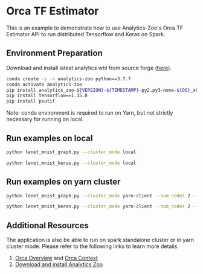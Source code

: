 # Orca TF Estimator

This is an example to demonstrate how to use Analytics-Zoo's Orca TF Estimator API to run distributed
Tensorflow and Keras on Spark.

## Environment Preparation

Download and install latest analytics whl from source forge ([here](https://sourceforge.net/projects/analytics-zoo/files/zoo-py/)).

```bash
conda create -y -n analytics-zoo python==3.7.7
conda activate analytics-zoo
pip install analytics_zoo-${VERSION}-${TIMESTAMP}-py2.py3-none-${OS}_x86_64.whl
pip install tensorflow==1.15.0
pip install psutil
```

Note: conda environment is required to run on Yarn, but not strictly necessary for running on local.

## Run examples on local

```bash
python lenet_mnist_graph.py --cluster_mode local 
```

```bash
python lenet_mnist_keras.py --cluster_mode local
```

## Run examples on yarn cluster
```bash
python lenet_mnist_graph.py --cluster_mode yarn-client --num_nodes 2 --cores 4 --memory 4g
```

```bash
python lenet_mnist_keras.py --cluster_mode yarn-client --num_nodes 2 --cores 4 --memory 4g
```

## Additional Resources
The application is also be able to run on spark standalone cluster or in yarn cluster mode.
Please refer to the following links to learn more details.

1. [Orca Overview](https://analytics-zoo.github.io/master/#Orca/overview/) and [Orca Context](https://analytics-zoo.github.io/master/#Orca/context/)
2. [Download and install Analytics Zoo](https://analytics-zoo.github.io/master/#PythonUserGuide/install/)

